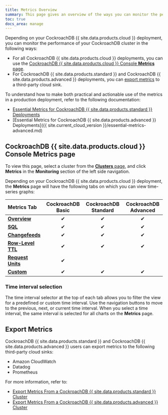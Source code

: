```yaml
---
title: Metrics Overview
summary: This page gives an overview of the ways you can monitor the performance of your Cloud cluster's SQL queries.
toc: true
docs_area: manage
---
```


Depending on your CockroachDB {{ site.data.products.cloud }} deployment, you can monitor the performance of your CockroachDB cluster in the following ways:

- For all CockroachDB {{ site.data.products.cloud }} deployments, you can use the [CockroachDB {{ site.data.products.cloud }} Console **Metrics** page](#cockroachdb-cloud-console-metrics-page).
- For CockroachDB {{ site.data.products.standard }} and CockroachDB {{ site.data.products.advanced }} deployments, you can [export metrics](#export-metrics) to a third-party cloud sink.

To understand how to make both practical and actionable use of the metrics in a production deployment, refer to the following documentation:

- [Essential Metrics for CockroachDB {{ site.data.products.standard }} Deployments](metrics-essential.md)
- [Essential Metrics for CockroachDB {{ site.data.products.advanced }} Deployments]({{ site.current_cloud_version }}/essential-metrics-advanced.md)

## CockroachDB {{ site.data.products.cloud }} Console Metrics page

To view this page, select a cluster from the [**Clusters** page](cluster-management.md#view-clusters-page), and click **Metrics** in the **Monitoring** section of the left side navigation.

Depending on your CockroachDB {{ site.data.products.cloud }} deployment, the **Metrics** page will have the following tabs on which you can view time-series graphs:

 Metrics Tab | CockroachDB Basic | CockroachDB Standard | CockroachDB Advanced
:------------|:--------------------:|:--------------------:|:-----------------:
 [**Overview**](metrics-overview.md) | ✔ | ✔ | ✔
 [**SQL**](metrics-sql.md) | ✔ | ✔ | ✔
 [**Changefeeds**](metrics-changefeeds.md) | ✔ | ✔ | ✔
 [**Row-Level TTL**](metrics-row-level-ttl.md) | ✔ | ✔ | ✔
 [**Request Units**](metrics-request-units.md) | ✔ |  |
 [**Custom**](custom-metrics-chart-page.md) | ✔ | ✔ | ✔

### Time interval selection

The time interval selector at the top of each tab allows you to filter the view for a predefined or custom time interval. Use the navigation buttons to move to the previous, next, or current time interval. When you select a time interval, the same interval is selected for all charts on the **Metrics** page.

## Export Metrics

CockroachDB {{ site.data.products.standard }} and CockroachDB {{ site.data.products.advanced }} users can export metrics to the following third-party cloud sinks:

- Amazon CloudWatch
- Datadog
- Prometheus

For more information, refer to:

- [Export Metrics From a CockroachDB {{ site.data.products.standard }} Cluster](export-metrics.md)
- [Export Metrics From a CockroachDB {{ site.data.products.advanced }} Cluster](export-metrics-advanced.md)

